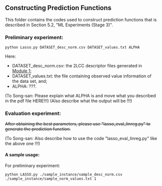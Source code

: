 ## Constructing Prediction Functions

This folder contains the codes used to construct prediction functions that is described in Section 5.2, "ML Experiments (Stage 3)".

### Preliminary experiment:

```
python Lasso.py DATASET_desc_norm.csv DATASET_values.txt ALPHA
```

Here:
- DATASET_desc_norm.csv: the 2LCC descriptor files generated in [Module 1](/2LCC/Module_1);
- DATASET_values.txt: the file containing observed value information of the data set, and;
- ALPHA: ???.

(To Song-san: Please explain what ALPHA is and move what you described in the pdf file HERE!!!)
(Also describe what the output will be !!!)


### Evaluation experiment:

~~After obtaining the best parameters, please use "lasso_eval_linreg.py" to generate the prediction function.~~

(To Song-san: Also describe how to use the code "lasso_eval_linreg.py" like the above one !!!)


#### A sample usage:

For preliminary experiment:

```
python LASSO.py ./sample_instance/sample_desc_norm.csv ./sample_instance/sample_norm_values.txt 1
```
